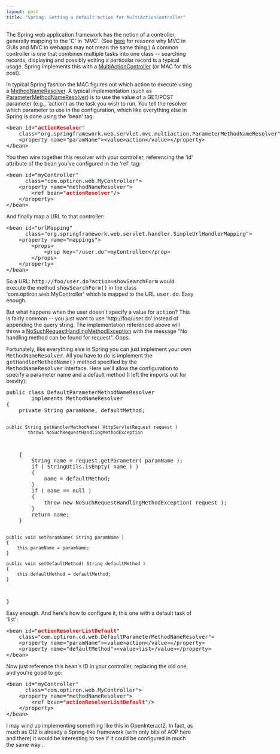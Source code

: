 ```yaml
---
layout: post
title: "Spring: Setting a default action for MultiActionController"
---
```




The Spring web application framework has the notion of a controller, generally mapping to the 'C' in 'MVC'. (See <a href="http://lists.ourshack.com/pipermail/templates/2002-November/003974.html">here</a> for reasons why MVC in GUIs and MVC in webapps may not mean the same thing.) A common controller is one that combines multiple tasks into one class -- searching records, displaying and possibly editing a particular record is a typical usage. Spring implements this with a <a href="http://www.springframework.org/docs/api/org/springframework/web/servlet/mvc/multiaction/MultiActionController.html">MultiActionController</a> (or MAC for this post).

<p>In typical Spring fashion the MAC figures out which action to execute using a <a href="http://www.springframework.org/docs/api/org/springframework/web/servlet/mvc/multiaction/MethodNameResolver.html">MethodNameResolver</a>. A typical implementation (such as <a href="http://www.springframework.org/docs/api/org/springframework/web/servlet/mvc/multiaction/ParameterMethodNameResolver.html">ParameterMethodNameResolver</a>) is to use the value of a GET/POST parameter (e.g., 'action') as the task you wish to run. You tell the resolver which parameter to use in the configuration, which like everything else in Spring is done using the 'bean' tag:</p>
<pre class="sourceCode">
&lt;bean id="<b><font color="#ff0000">actionResolver</font></b>"
    class="org.springframework.web.servlet.mvc.multiaction.ParameterMethodNameResolver">
    &lt;property name="paramName">&lt;value>action&lt;/value>&lt;/property>
&lt;/bean>
</pre>
<p>You then wire together this resolver with your controller, referencing the 'id' attribute of the bean you've configured in the 'ref' tag:</p>
<pre class="sourceCode">
&lt;bean id="myController"
      class="com.optiron.web.MyController">
    &lt;property name="methodNameResolver">
        &lt;ref bean="<b><font color="#ff0000">actionResolver</font></b>"/>
    &lt;/property>
&lt;/bean>
</pre>
<p>And finally map a URL to that controller:</p>
<pre class="sourceCode">
&lt;bean id="urlMapping"
      class="org.springframework.web.servlet.handler.SimpleUrlHandlerMapping">
    &lt;property name="mappings">
        &lt;props>
            &lt;prop key="/user.do">myController&lt;/prop>
        &lt;/props>
    &lt;/property>
&lt;/bean>
</pre>
<p>So a URL: <tt>http://foo/user.do?action=showSearchForm</tt> would execute the method <tt>showSearchForm()</tt> in the class 'com.optiron.web.MyController' which is mapped to the URL <tt>user.do</tt>. Easy enough.</p>

<p>But what happens when the user doesn't specify a value for <tt>action</tt>? This is fairly common -- you just want to use 'http://foo/user.do' instead of appending the query string. The implementation referenced above will throw a <a href="http://www.springframework.org/docs/api/org/springframework/web/servlet/mvc/multiaction/NoSuchRequestHandlingMethodException.html">NoSuchRequestHandlingMethodException</a> with the message "No handling method can be found for request". Oops.</p>

<p>Fortunately, like everything else in Spring you can just implement your own <tt>MethodNameResolver</tt>. All you have to do is implement the <tt>getHandlerMethodName()</tt> method specified by the <tt>MethodNameResolver</tt> interface. Here we'll allow the configuration to specify a parameter name and a default method (I left the imports out for brevity):</p> 
<pre class="sourceCode">
public class DefaultParameterMethodNameResolver
        implements MethodNameResolver
{
    private String paramName, defaultMethod;
   
    public String getHandlerMethodName( HttpServletRequest request )
            throws NoSuchRequestHandlingMethodException

<p>    {
        String name = request.getParameter( paramName );
        if ( StringUtils.isEmpty( name ) )
        {
            name = defaultMethod;
        }
        if ( name == null )
        {
            throw new NoSuchRequestHandlingMethodException( request );
        }
        return name;
    }
   
    public void setParamName( String paramName )
    {
        this.paramName = paramName;
    }
   
    public void setDefaultMethod( String defaultMethod )
    {
        this.defaultMethod = defaultMethod;
    }
}
</pre>
<p>Easy enough. And here's how to configure it, this one with a default task of 'list':</p>
<pre class="sourceCode">
&lt;bean id="<b><font color="#ff0000">actionResolverListDefault</font></b>"
    class="com.optiron.cd.web.DefaultParameterMethodNameResolver">
    &lt;property name="paramName">&lt;value>action&lt;/value>&lt;/property>
    &lt;property name="defaultMethod">&lt;value>list&lt;/value>&lt;/property>
&lt;/bean>
</pre>
<p>Now just reference this bean's ID in your controller, replacing the old one, and you're good to go:</p>
<pre class="sourceCode">
&lt;bean id="myController"
      class="com.optiron.web.MyController">
    &lt;property name="methodNameResolver">
        &lt;ref bean="<b><font color="#ff0000">actionResolverListDefault</font></b>"/>
    &lt;/property>
&lt;/bean>
</pre>
<p>I may wind up implementing something like this in OpenInteract2. In fact, as much as OI2 is already a Spring-like framework (with only bits of AOP here and there) it would be interesting to see if it could be configured in much the same way...</p>


